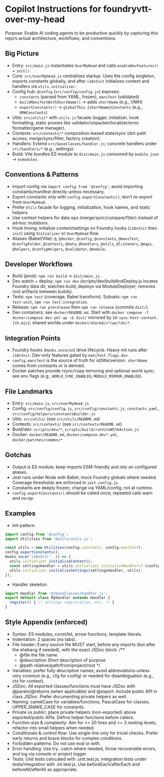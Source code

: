 # Copilot Instructions for foundryvtt-over-my-head

Purpose: Enable AI coding agents to be productive quickly by capturing this repo’s actual architecture, workflows, and conventions.

## Big Picture
- Entry: `src/main.js` instantiates `OverMyHead` and calls `enableDevFeatures()` + `init()`.
- Core: `src/overMyHead.js` centralizes startup. Uses the config singleton, exports constants globally, and after `i18nInit` initializes context and handlers via `utils.initializer`.
- Config hub: `@config` (`src/config/config.js`) exposes:
  - `constants` (parsed from YAML, frozen), `manifest` (validated)
  - `buildManifestWithShortName()` → adds `shortName` (e.g., OMH)
  - `exportConstants()` → `globalThis.{shortName}Constants` (e.g., `OMHConstants`)
- Utils: `src/utils/*` with `utils.js` facade (logger, initializer, hook formatting, static proxies like validator/unpacker/localizer/error formatter/game manager).
- Contexts: `src/contexts/*` composition-based state/sync (dot-path access, merge/sync/filter, factory creation).
- Handlers: Extend `src/baseClasses/handler.js`; concrete handlers under `src/handlers/*` (e.g., settings).
- Build: Vite bundles ES module to `dist/main.js` consumed by `module.json` → `esmodules`.

## Conventions & Patterns
- Import config via `import config from '@config'`; avoid importing constants/manifest directly unless necessary.
- Export constants only with `config.exportConstants()`; don’t re-export from `OverMyHead`.
- Prefer `Utils` facade for logging, initialization, hook names, and static helpers.
- Use context helpers for data ops (merge/sync/compare/filter) instead of ad‑hoc mutations.
- Hook timing: initialize context/settings on Foundry hooks (`i18nInit` then `init`) using `Initializer` or `OverMyHead` flow.
- Aliases (Babel/Vite): `@`, `@docker`, `@config`, `@constants`, `@manifest`, `@configFolder`, `@contexts`, `@data`, `@handlers`, `@utils`, `@listeners`, `@maps`, `@helpers`, `@configHelpers`, `@validator`, `@module`.

## Developer Workflows
- Build (prod): `npm run build` → `dist/main.js`.
- Dev watch + deploy: `npm run dev` (scripts/dev/buildAndDeploy.js locates Foundry data dir, watches build, deploys via ModuleDeployer; removes root artifacts between builds).
- Tests: `npm test` (coverage, Babel transform). Subsets: `npm run test:unit`, `npm run test:integration`.
- Release: `npm run prerelease` then `npm run release` (commits `dist/`).
- Dev containers: see `docker/README.md`. Start with `docker compose -f docker/compose.dev.yml up -d`. `dist/` mirrored by `10-sync-host-content.{sh,mjs}`; shared worlds under `docker/shared/v*/worlds/*`.

## Integration Points
- Foundry hooks (`Hooks.once/on`) drive lifecycle. Heavy init runs after `i18nInit`. Dev-only features gated by `manifest.flags.dev`.
- `config.manifest` is the source of truth for id/title/version. `shortName` comes from constants or is derived.
- Docker patches provide rsync/copy mirroring and optional world sync; see env flags (e.g., `WORLD_SYNC_ENABLED`, `MODULE_MIRROR_ENABLED`).

## File Landmarks
- Entry: `src/main.js`, `src/overMyHead.js`
- Config: `src/config/config.js`, `src/config/constants.js`, `constants.yaml`, `src/config/helpers/constantsBuilder.js`
- Utils: `src/utils/` (see `src/utils/README.md`)
- Contexts: `src/contexts/` (see `src/contexts/README.md`)
- Build/dev: `scripts/dev/*`, `scripts/build/runViteWIthAction.js`
- Docker: `docker/README.md`, `docker/compose.dev*.yml`, `docker/patches/common/*`

## Gotchas
- Output is ES module; keep imports ESM-friendly and rely on configured aliases.
- Jest runs under Node with Babel; mock Foundry globals where needed. Coverage thresholds are enforced in `jest.config.js`.
- Constants are deeply frozen; change via YAML/config, not at runtime.
- `config.exportConstants()` should be called once; repeated calls warn and no‑op.

## Examples
- Init pattern:
```js
import config from '@config';
import Utilities from '@utils/utils.js';

const utils = new Utilities(config.constants, config.manifest);
config.exportConstants();
Hooks.once('i18nInit', () => {
  utils.initializer.initializeContext();
  const settingsHandler = utils.initializer.initializeHandlers?.(config, utils)?.settings;
  utils.initializer.initializeSettings(settingsHandler, utils);
});
```

- Handler skeleton:
```js
import Handler from '@/baseClasses/handler.js';
export default class MyHandler extends Handler {
  register() { /* settings registration, etc. */ }
}
```

## Style Appendix (enforced)
- Syntax: ES modules, const/let, arrow functions, template literals.
- Indentation: 2 spaces (no tabs).
- File header: Every source file MUST start, before any imports (but after the shebang if needed), with the exact JSDoc block:
  /**
  * @file the file name
  * @description Short description of purpose
  * @path relative/path/from/project/root
  */
- Variables: prefer fully descriptive names; avoid abbreviations unless very common (e.g., cfg for config) or needed for disambiguation (e.g., ctx for context).
- JSDoc: All exported classes/functions must have JSDoc with @param/@returns (when applicable) and @export. Include public API in class JSDoc. Prefer documenting private helpers as well.
- Naming: camelCase for variables/functions, PascalCase for classes, UPPER_SNAKE_CASE for constants.
- Private vs public: place private helpers (non-exported) above exported/public APIs. Define helper functions before callers.
- Function size & complexity: Aim for <= 20 lines and <= 3 nesting levels; refactor into small helpers when needed.
- Conditionals & control flow: Use single-line only for trivial checks. Prefer early returns and brace blocks for complex conditions.
- Forbidden patterns: Do not use eval or with.
- Error handling: Use try...catch where needed, throw recoverable errors, and log via console or project logger.
- Tests: Unit tests colocated with .unit.test.js; integration tests under tests/integration with .int.test.js. Use beforeEach/afterEach and beforeAll/afterAll as appropriate.


